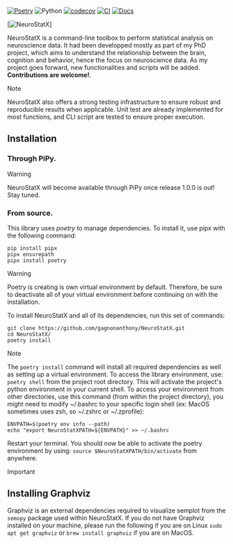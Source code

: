 [![Poetry](https://img.shields.io/endpoint?url=https://python-poetry.org/badge/v0.json)](https://python-poetry.org/)
![Python](https://img.shields.io/badge/Python-3.10%2B-blue)
[![codecov](https://codecov.io/gh/gagnonanthony/NeuroStatX/graph/badge.svg?token=7P0QUI6B8U)](https://codecov.io/gh/gagnonanthony/NeuroStatX)
[![CI](https://github.com/gagnonanthony/NeuroStatX/actions/workflows/build-dev.yml/badge.svg?branch=main)](https://github.com/gagnonanthony/NeuroStatX/actions/workflows/build-dev.yml)
[![Docs](https://github.com/gagnonanthony/NeuroStatX/actions/workflows/deploy.yml/badge.svg?branch=main)](https://github.com/gagnonanthony/NeuroStatX/actions/workflows/build-dev.yml)

[![NeuroStatX](https://github.com/gagnonanthony/NeuroStatX/blob/naming/data/logo_with_text.png)]

NeuroStatX is a command-line toolbox to perform statistical analysis on
neuroscience data. It had been developped mostly as part of my PhD project,
which aims to understand the relationship between the brain, cognition and
behavior, hence the focus on neuroscience data. As my project goes forward,
new functionalities and scripts will be added. **Contributions are welcome!**.

> [!NOTE] 
> NeuroStatX also offers a strong testing infrastructure to ensure robust and
> reproducible results when applicable. Unit test are already implemented for
> most functions, and CLI script are tested to ensure proper execution.

## Installation

### Through PiPy.

> [!WARNING]
> NeuroStatX will become available through PiPy once release 1.0.0 is out!
> Stay tuned.

### From source.

This library uses *poetry* to manage dependencies. To install it, use pipx with
the following command:

```
pip install pipx
pipx ensurepath
pipx install poetry
```

> [!WARNING]
> Poetry is creating is own virtual environment by default. Therefore, be sure
> to deactivate all of your virtual environment before continuing on with the
> installation.

To install NeuroStatX and all of its dependencies, run this set of commands:

```
git clone https://github.com/gagnonanthony/NeuroStatX.git
cd NeuroStatX/
poetry install
```

> [!NOTE]
> The `poetry install` command will install all required dependencies as well
> as setting up a virtual environment. To access the library environment, use:
> `poetry shell` from the project root directory. This will activate the
> project's python environment in your current shell.
> To access your environment from other directories, use this command (from
> within the project directory), you might need to modify ~/.bashrc to your 
> specific login shell (ex: MacOS sometimes uses zsh, so ~/.zshrc or
> ~/.zprofile):
```
ENVPATH=$(poetry env info --path)
echo "export NeuroStatXPATH=${ENVPATH}" >> ~/.bashrc
```
Restart your terminal. You should now be able to activate the poetry
environment by using: `source $NeuroStatXPATH/bin/activate` from anywhere.

> [!IMPORTANT]
> ## Installing Graphviz
> Graphviz is an external dependencies required to visualize semplot from the
> ``semopy`` package used within NeuroStatX. If you do not have Graphviz
> installed on your machine, please run the following if you are on Linux
> `sudo apt get graphviz` or `brew install graphviz` if you are on MacOS.
